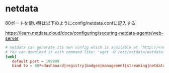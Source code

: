 # netdata

80ポートを使い時は以下のようにconfig/netdata.confに記入する

https://learn.netdata.cloud/docs/configuring/securing-netdata-agents/web-server

```toml
# netdata can generate its own config which is available at 'http://<netdata_ip>/netdata.conf'
# You can download it with command like: 'wget -O /etc/netdata/netdata.conf http://localhost:19999/netdata.conf'
[web]
   default port = 199999
   bind to = 80*=dashboard|registry|badges|management|streaming|netdata.conf^SSL=force *:
```
